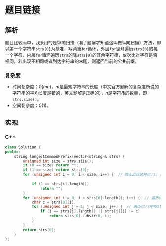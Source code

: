 # [题目链接]([link](https://leetcode-cn.com/problems/longest-common-prefix/))

## 解析

题目比较简单，我采用的是纵向扫描（看了题解才知道这叫做纵向扫描）方法，即以第一个字符串`strs[0]`为基准，写两重`for`循环，外层`for`循环遍历`strs[0]`的每一个字符，内层`for`循环遍历`strs`的除`strs[0]`的其余字符串，依次比对字符是否相同，若出现不相同或者到达字符串的末尾，则返回当前的公共前缀。

### 复杂度

* 时间复杂度：$O(mn)$，$m$是最短字符串的长度（中文官方题解的复杂度所说的字符串的平均长度是错的，英文题解是正确的），$n$是字符串的数量，即`strs.size()`。
* 空间复杂度：$O(1)$。

## 实现

### C++

```C++
class Solution {
public:
    string longestCommonPrefix(vector<string>& strs) {
        unsigned int size = strs.size();
        if (0 == size) return "";
        if (1 == size) return strs[0];
        for (unsigned int i = 0; i < size; i++) {  // 防止出现这种strs: [str0, "", str2]
            
            if (0 == strs[i].length())
                return "";
        }
        for (unsigned int i = 0; i < strs[0].length(); i++) {  // 遍历str[0]
            char c = strs[0][i];
            for (unsigned int j = 1; j < size; j++) {  // 遍历strs中除strs[0]之外的字符串
                if (i == strs[j].length() || strs[j][i] != c)
                    return strs[0].substr(0, i);
            }
        }
        return strs[0];
    }
};
```